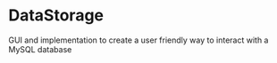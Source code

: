# DataStorage
GUI and implementation to create a user friendly way to interact with a MySQL database
